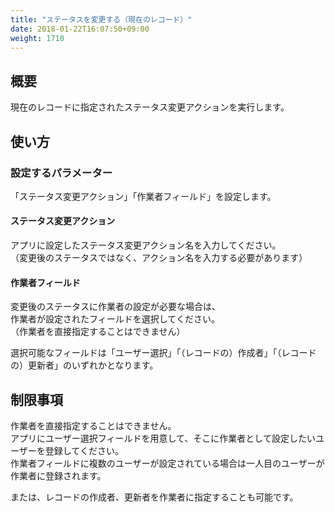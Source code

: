 ```yaml
---
title: "ステータスを変更する（現在のレコード）"
date: 2018-01-22T16:07:50+09:00
weight: 1710
---
```


## 概要

現在のレコードに指定されたステータス変更アクションを実行します。

## 使い方

### 設定するパラメーター

「ステータス変更アクション」「作業者フィールド」を設定します。

#### ステータス変更アクション

アプリに設定したステータス変更アクション名を入力してください。  
（変更後のステータスではなく、アクション名を入力する必要があります）

#### 作業者フィールド

変更後のステータスに作業者の設定が必要な場合は、  
作業者が設定されたフィールドを選択してください。  
（作業者を直接指定することはできません）

選択可能なフィールドは「ユーザー選択」「（レコードの）作成者」「（レコードの）更新者」のいずれかとなります。

## 制限事項

作業者を直接指定することはできません。  
アプリにユーザー選択フィールドを用意して、そこに作業者として設定したいユーザーを登録してください。  
作業者フィールドに複数のユーザーが設定されている場合は一人目のユーザーが作業者に登録されます。

または、レコードの作成者、更新者を作業者に指定することも可能です。
